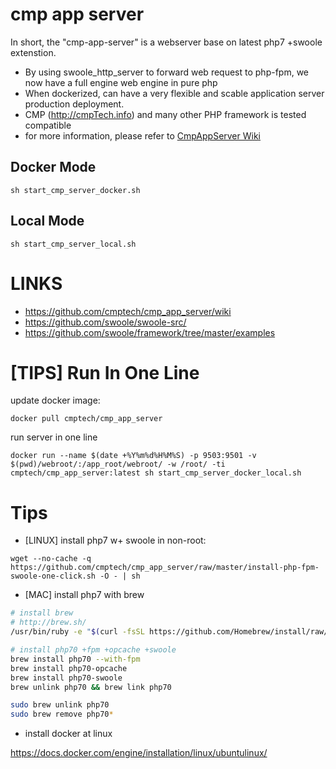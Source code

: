 # cmp app server

In short, the "cmp-app-server" is a webserver base on latest php7 +swoole extenstion.

* By using swoole_http_server to forward web request to php-fpm, we now have a full engine web engine in pure php
* When dockerized, can have a very flexible and scable application server production deployment.
* CMP (http://cmpTech.info) and many other PHP framework is tested compatible
* for more information, please refer to [CmpAppServer Wiki](https://github.com/cmptech/cmp_app_server/wiki)

## Docker Mode

```
sh start_cmp_server_docker.sh
```

## Local Mode

```
sh start_cmp_server_local.sh
```

# LINKS

* https://github.com/cmptech/cmp_app_server/wiki
* https://github.com/swoole/swoole-src/
* https://github.com/swoole/framework/tree/master/examples


# [TIPS] Run In One Line

update docker image:
```
docker pull cmptech/cmp_app_server
```
run server in one line
```
docker run --name $(date +%Y%m%d%H%M%S) -p 9503:9501 -v $(pwd)/webroot/:/app_root/webroot/ -w /root/ -ti cmptech/cmp_app_server:latest sh start_cmp_server_docker_local.sh
```


# Tips

* [LINUX] install php7 w+ swoole in non-root:
```
wget --no-cache -q https://github.com/cmptech/cmp_app_server/raw/master/install-php-fpm-swoole-one-click.sh -O - | sh
```

* [MAC] install php7 with brew
```bash
# install brew
# http://brew.sh/
/usr/bin/ruby -e "$(curl -fsSL https://github.com/Homebrew/install/raw/master/install)"

# install php70 +fpm +opcache +swoole
brew install php70 --with-fpm
brew install php70-opcache
brew install php70-swoole
brew unlink php70 && brew link php70

sudo brew unlink php70
sudo brew remove php70*
```

* install docker at linux

https://docs.docker.com/engine/installation/linux/ubuntulinux/
